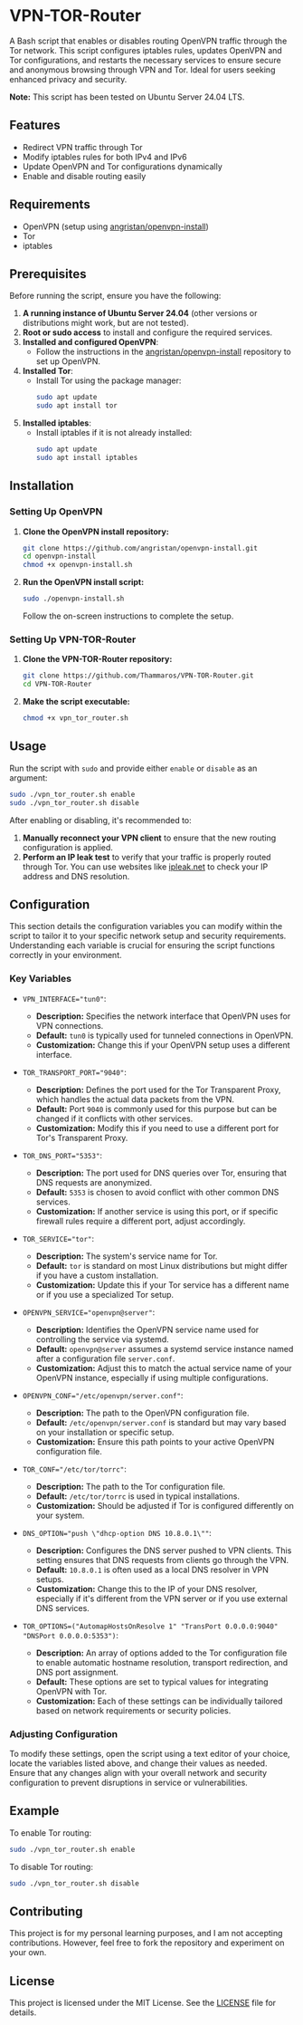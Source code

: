 
# VPN-TOR-Router

A Bash script that enables or disables routing OpenVPN traffic through the Tor network. This script configures iptables rules, updates OpenVPN and Tor configurations, and restarts the necessary services to ensure secure and anonymous browsing through VPN and Tor. Ideal for users seeking enhanced privacy and security.

**Note:** This script has been tested on Ubuntu Server 24.04 LTS.

## Features

- Redirect VPN traffic through Tor
- Modify iptables rules for both IPv4 and IPv6
- Update OpenVPN and Tor configurations dynamically
- Enable and disable routing easily

## Requirements

- OpenVPN (setup using [angristan/openvpn-install](https://github.com/angristan/openvpn-install))
- Tor
- iptables

## Prerequisites

Before running the script, ensure you have the following:

1. **A running instance of Ubuntu Server 24.04** (other versions or distributions might work, but are not tested).
2. **Root or sudo access** to install and configure the required services.
3. **Installed and configured OpenVPN**:
   - Follow the instructions in the [angristan/openvpn-install](https://github.com/angristan/openvpn-install) repository to set up OpenVPN.
4. **Installed Tor**:
   - Install Tor using the package manager:
     ```sh
     sudo apt update
     sudo apt install tor
     ```
5. **Installed iptables**:
   - Install iptables if it is not already installed:
     ```sh
     sudo apt update
     sudo apt install iptables
     ```

## Installation

### Setting Up OpenVPN

1. **Clone the OpenVPN install repository:**
   ```sh
   git clone https://github.com/angristan/openvpn-install.git
   cd openvpn-install
   chmod +x openvpn-install.sh
   ```

2. **Run the OpenVPN install script:**
   ```sh
   sudo ./openvpn-install.sh
   ```
   Follow the on-screen instructions to complete the setup.

### Setting Up VPN-TOR-Router

1. **Clone the VPN-TOR-Router repository:**
   ```sh
   git clone https://github.com/Thammaros/VPN-TOR-Router.git
   cd VPN-TOR-Router
   ```

2. **Make the script executable:**
   ```sh
   chmod +x vpn_tor_router.sh
   ```

## Usage

Run the script with `sudo` and provide either `enable` or `disable` as an argument:

```sh
sudo ./vpn_tor_router.sh enable
sudo ./vpn_tor_router.sh disable
```

After enabling or disabling, it's recommended to:

1. **Manually reconnect your VPN client** to ensure that the new routing configuration is applied.
2. **Perform an IP leak test** to verify that your traffic is properly routed through Tor. You can use websites like [ipleak.net](https://ipleak.net) to check your IP address and DNS resolution.

## Configuration

This section details the configuration variables you can modify within the script to tailor it to your specific network setup and security requirements. Understanding each variable is crucial for ensuring the script functions correctly in your environment.

### Key Variables

- `VPN_INTERFACE="tun0"`:
  - **Description:** Specifies the network interface that OpenVPN uses for VPN connections.
  - **Default:** `tun0` is typically used for tunneled connections in OpenVPN.
  - **Customization:** Change this if your OpenVPN setup uses a different interface.

- `TOR_TRANSPORT_PORT="9040"`:
  - **Description:** Defines the port used for the Tor Transparent Proxy, which handles the actual data packets from the VPN.
  - **Default:** Port `9040` is commonly used for this purpose but can be changed if it conflicts with other services.
  - **Customization:** Modify this if you need to use a different port for Tor's Transparent Proxy.

- `TOR_DNS_PORT="5353"`:
  - **Description:** The port used for DNS queries over Tor, ensuring that DNS requests are anonymized.
  - **Default:** `5353` is chosen to avoid conflict with other common DNS services.
  - **Customization:** If another service is using this port, or if specific firewall rules require a different port, adjust accordingly.

- `TOR_SERVICE="tor"`:
  - **Description:** The system's service name for Tor.
  - **Default:** `tor` is standard on most Linux distributions but might differ if you have a custom installation.
  - **Customization:** Update this if your Tor service has a different name or if you use a specialized Tor setup.

- `OPENVPN_SERVICE="openvpn@server"`:
  - **Description:** Identifies the OpenVPN service name used for controlling the service via systemd.
  - **Default:** `openvpn@server` assumes a systemd service instance named after a configuration file `server.conf`.
  - **Customization:** Adjust this to match the actual service name of your OpenVPN instance, especially if using multiple configurations.

- `OPENVPN_CONF="/etc/openvpn/server.conf"`:
  - **Description:** The path to the OpenVPN configuration file.
  - **Default:** `/etc/openvpn/server.conf` is standard but may vary based on your installation or specific setup.
  - **Customization:** Ensure this path points to your active OpenVPN configuration file.

- `TOR_CONF="/etc/tor/torrc"`:
  - **Description:** The path to the Tor configuration file.
  - **Default:** `/etc/tor/torrc` is used in typical installations.
  - **Customization:** Should be adjusted if Tor is configured differently on your system.

- `DNS_OPTION="push \"dhcp-option DNS 10.8.0.1\""`:
  - **Description:** Configures the DNS server pushed to VPN clients. This setting ensures that DNS requests from clients go through the VPN.
  - **Default:** `10.8.0.1` is often used as a local DNS resolver in VPN setups.
  - **Customization:** Change this to the IP of your DNS resolver, especially if it's different from the VPN server or if you use external DNS services.

- `TOR_OPTIONS=("AutomapHostsOnResolve 1" "TransPort 0.0.0.0:9040" "DNSPort 0.0.0.0:5353")`:
  - **Description:** An array of options added to the Tor configuration file to enable automatic hostname resolution, transport redirection, and DNS port assignment.
  - **Default:** These options are set to typical values for integrating OpenVPN with Tor.
  - **Customization:** Each of these settings can be individually tailored based on network requirements or security policies.

### Adjusting Configuration

To modify these settings, open the script using a text editor of your choice, locate the variables listed above, and change their values as needed. Ensure that any changes align with your overall network and security configuration to prevent disruptions in service or vulnerabilities.

## Example

To enable Tor routing:

```sh
sudo ./vpn_tor_router.sh enable
```

To disable Tor routing:

```sh
sudo ./vpn_tor_router.sh disable
```

## Contributing

This project is for my personal learning purposes, and I am not accepting contributions. However, feel free to fork the repository and experiment on your own.

## License

This project is licensed under the MIT License. See the [LICENSE](LICENSE) file for details.
